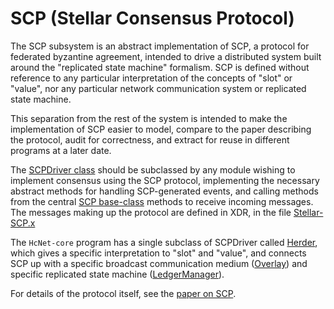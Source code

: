 # SCP (Stellar Consensus Protocol)

The SCP subsystem is an abstract implementation of SCP, a protocol for federated
byzantine agreement, intended to drive a distributed system built around the
"replicated state machine" formalism. SCP is defined without reference to any
particular interpretation of the concepts of "slot" or "value", nor any
particular network communication system or replicated state machine.

This separation from the rest of the system is intended to make the
implementation of SCP easier to model, compare to the paper describing the
protocol, audit for correctness, and extract for reuse in different programs at
a later date.

The [SCPDriver class](SCPDriver.h) should be subclassed by any module wishing to
implement consensus using the SCP protocol, implementing the necessary abstract
methods for handling SCP-generated events, and calling methods from the central
[SCP base-class](SCP.h) methods to receive incoming messages.
The messages making up the protocol are defined in XDR,
in the file [Stellar-SCP.x](../xdr/Stellar-SCP.x)

The `HcNet-core` program has a single subclass of SCPDriver called
[Herder](../herder), which gives a specific interpretation to "slot" and
"value", and connects SCP up with a specific broadcast communication medium
([Overlay](../overlay)) and specific replicated state machine
([LedgerManager](../ledger)).

For details of the protocol itself, see the [paper on SCP](https://www.HcNet.org/papers/HcNet-consensus-protocol.pdf).
